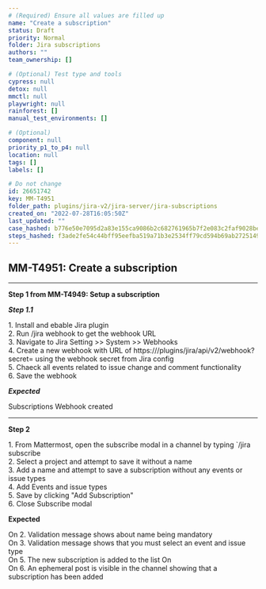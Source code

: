 ```yaml
---
# (Required) Ensure all values are filled up
name: "Create a subscription"
status: Draft
priority: Normal
folder: Jira subscriptions
authors: ""
team_ownership: []

# (Optional) Test type and tools
cypress: null
detox: null
mmctl: null
playwright: null
rainforest: []
manual_test_environments: []

# (Optional)
component: null
priority_p1_to_p4: null
location: null
tags: []
labels: []

# Do not change
id: 26651742
key: MM-T4951
folder_path: plugins/jira-v2/jira-server/jira-subscriptions
created_on: "2022-07-28T16:05:50Z"
last_updated: ""
case_hashed: b776e50e7095d2a83e155ca9086b2c682761965b7f2e083c2faf9028bed441fcf6d8dc326bbd408f66719daab1ceed00
steps_hashed: f3ade2fe54c44bff95eefba519a71b3e2534ff79cd594b69ab2725149fc75245fcf601a78760395a057760192b5968f9
---
```


## MM-T4951: Create a subscription

---

**Step 1 from MM-T4949: Setup a subscription**

<!-- (Auto-generated) Note: The following step/s in Step 1 should not be updated here. Instead, modify directly to the referenced MM-T4949 test case. -->

_**Step 1.1**_

1\. Install and ebable Jira plugin\
2\. Run /jira webhook to get the webhook URL\
3\. Navigate to Jira Setting >> System >> Webhooks\
4\. Create a new webhook with URL of https\:///plugins/jira/api/v2/webhook?secret= using the webhook secret from Jira config\
5\. Chaeck all events related to issue change and comment functionality\
6\. Save the webhook

_**Expected**_

Subscriptions Webhook created

---

**Step 2**

1\. From Mattermost, open the subscribe modal in a channel by typing \`/jira subscribe\
2\. Select a project and attempt to save it without a name\
3\. Add a name and attempt to save a subscription without any events or issue types\
4\. Add Events and issue types\
5\. Save by clicking "Add Subscription"\
6\. Close Subscribe modal

**Expected**

On 2. Validation message shows about name being mandatory\
On 3. Validation message shows that you must select an event and issue type\
On 5. The new subscription is added to the list On\
On 6. An ephemeral post is visible in the channel showing that a subscription has been added
